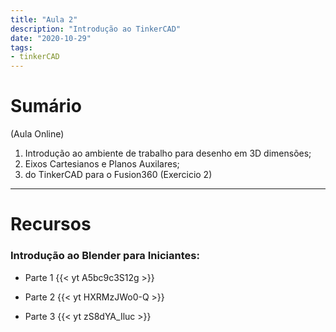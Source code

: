 ```yaml
---
title: "Aula 2"
description: "Introdução ao TinkerCAD"
date: "2020-10-29"
tags:
- tinkerCAD
---
```


# Sumário

(Aula Online)

1. Introdução ao ambiente de trabalho para desenho em 3D dimensões;
2. Eixos Cartesianos e Planos Auxilares;
3. do TinkerCAD para o Fusion360 (Exercicio 2)

___
# Recursos

### Introdução ao Blender para Iniciantes:

* Parte 1 
  {{< yt A5bc9c3S12g >}}

* Parte 2
  {{< yt HXRMzJWo0-Q >}}

* Parte 3
  {{< yt zS8dYA_Iluc >}}

